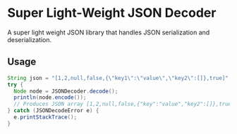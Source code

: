 # Super Light-Weight JSON Decoder
A super light weight JSON library that handles JSON serialization and deserialization. 
## Usage
```java
String json = "[1,2,null,false,{\"key1\":\"value\",\"key2\":[]},true]"
try {
  Node node = JSONDecoder.decode();
  println(node.encode());
  // Produces JSON array [1,2,null,false,{"key":"value","key2":[]},true]
} catch (JSONDecodeError e) {
  e.printStackTrace();
}
```
